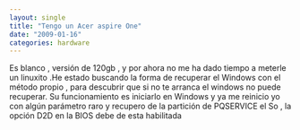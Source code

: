 ```yaml
---
layout: single
title: "Tengo un Acer aspire One"
date: "2009-01-16"
categories: hardware
---
```


Es blanco , versión de 120gb , y por ahora no me ha dado tiempo a meterle un linuxito .He estado buscando la forma de recuperar el Windows con el método propio , para descubrir que si no te arranca el windows no puede recuperar. Su funcionamiento es iniciarlo en Windows y ya me reinicio yo con algún parámetro raro y recupero de la partición de PQSERVICE el So , la opción D2D en la BIOS debe de esta habilitada
